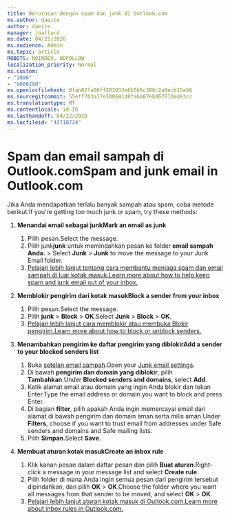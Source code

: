 ```yaml
---
title: Berurusan dengan spam dan junk di Outlook.com
ms.author: daeite
author: daeite
manager: joallard
ms.date: 04/21/2020
ms.audience: Admin
ms.topic: article
ROBOTS: NOINDEX, NOFOLLOW
localization_priority: Normal
ms.custom:
- "1896"
- "9000290"
ms.openlocfilehash: 0fab02fa06ff203933e6b5b8c306c2a8ecb15a56
ms.sourcegitcommit: 55eff703a17e500681d8fa6a87eb067019ade3cc
ms.translationtype: MT
ms.contentlocale: id-ID
ms.lasthandoff: 04/22/2020
ms.locfileid: "43710734"
---
```

# <a name="spam-and-junk-email-in-outlookcom"></a><span data-ttu-id="85ecf-102">Spam dan email sampah di Outlook.com</span><span class="sxs-lookup"><span data-stu-id="85ecf-102">Spam and junk email in Outlook.com</span></span>

<span data-ttu-id="85ecf-103">Jika Anda mendapatkan terlalu banyak sampah atau spam, coba metode berikut:</span><span class="sxs-lookup"><span data-stu-id="85ecf-103">If you're getting too much junk or spam, try these methods:</span></span>

1. <span data-ttu-id="85ecf-104">**Menandai email sebagai junk**</span><span class="sxs-lookup"><span data-stu-id="85ecf-104">**Mark an email as junk**</span></span>
    1. <span data-ttu-id="85ecf-105">Pilih pesan.</span><span class="sxs-lookup"><span data-stu-id="85ecf-105">Select the message.</span></span>
    1. <span data-ttu-id="85ecf-106">Pilih junk**junk** untuk memindahkan pesan ke folder **email sampah Anda.** > </span><span class="sxs-lookup"><span data-stu-id="85ecf-106">Select **Junk** > **Junk** to move the message to your Junk Email folder.</span></span>
    1. [<span data-ttu-id="85ecf-107">Pelajari lebih lanjut tentang cara membantu menjaga spam dan email sampah di luar kotak masuk.</span><span class="sxs-lookup"><span data-stu-id="85ecf-107">Learn more about how to help keep spam and junk email out of your inbox.</span></span>](https://support.office.com/article/a3ece97b-82f8-4a5e-9ac3-e92fa6427ae4?wt.mc_id=Office_Outlook_com_Alchemy)

1. <span data-ttu-id="85ecf-108">**Memblokir pengirim dari kotak masuk**</span><span class="sxs-lookup"><span data-stu-id="85ecf-108">**Block a sender from your inbox**</span></span>
    1. <span data-ttu-id="85ecf-109">Pilih pesan.</span><span class="sxs-lookup"><span data-stu-id="85ecf-109">Select the message.</span></span>
    1. <span data-ttu-id="85ecf-110">Pilih **junk** > **Block** > **OK**.</span><span class="sxs-lookup"><span data-stu-id="85ecf-110">Select **Junk** > **Block** > **OK**.</span></span>
    1. [<span data-ttu-id="85ecf-111">Pelajari lebih lanjut cara memblokir atau membuka Blokir pengirim.</span><span class="sxs-lookup"><span data-stu-id="85ecf-111">Learn more about how to block or unblock senders.</span></span>](https://support.office.com/article/afba1c94-77bb-4f50-8b85-057cf52f4d5e?wt.mc_id=Office_Outlook_com_Alchemy)

1. <span data-ttu-id="85ecf-112">**Menambahkan pengirim ke daftar pengirim yang diblokir**</span><span class="sxs-lookup"><span data-stu-id="85ecf-112">**Add a sender to your blocked senders list**</span></span>
    1. <span data-ttu-id="85ecf-113">Buka [setelan email sampah](https://outlook.live.com/mail/options/mail/junkEmail/blockedSendersAndDomainsV2).</span><span class="sxs-lookup"><span data-stu-id="85ecf-113">Open your [Junk email settings](https://outlook.live.com/mail/options/mail/junkEmail/blockedSendersAndDomainsV2).</span></span>
    1. <span data-ttu-id="85ecf-114">Di bawah **pengirim dan domain yang diblokir**, pilih **Tambahkan**.</span><span class="sxs-lookup"><span data-stu-id="85ecf-114">Under **Blocked senders and domains**, select **Add**.</span></span>
    1. <span data-ttu-id="85ecf-115">Ketik alamat email atau domain yang ingin Anda blokir dan tekan Enter.</span><span class="sxs-lookup"><span data-stu-id="85ecf-115">Type the email address or domain you want to block and press Enter.</span></span>
    1. <span data-ttu-id="85ecf-116">Di bagian **filter**, pilih apakah Anda ingin memercayai email dari alamat di bawah pengirim dan domain aman serta milis aman.</span><span class="sxs-lookup"><span data-stu-id="85ecf-116">Under **Filters**, choose if you want to trust email from addresses under Safe senders and domains and Safe mailing lists.</span></span>
    1. <span data-ttu-id="85ecf-117">Pilih **Simpan**.</span><span class="sxs-lookup"><span data-stu-id="85ecf-117">Select **Save**.</span></span>

1. <span data-ttu-id="85ecf-118">**Membuat aturan kotak masuk**</span><span class="sxs-lookup"><span data-stu-id="85ecf-118">**Create an inbox rule**</span></span>
    1. <span data-ttu-id="85ecf-119">Klik kanan pesan dalam daftar pesan dan pilih **Buat aturan**.</span><span class="sxs-lookup"><span data-stu-id="85ecf-119">Right-click a message in your message list and select **Create rule**.</span></span>
    1. <span data-ttu-id="85ecf-120">Pilih folder di mana Anda ingin semua pesan dari pengirim tersebut dipindahkan, dan pilih **OK** > **OK**.</span><span class="sxs-lookup"><span data-stu-id="85ecf-120">Choose the folder where you want all messages from that sender to be moved, and select **OK** > **OK**.</span></span>
    1. [<span data-ttu-id="85ecf-121">Pelajari lebih lanjut aturan kotak masuk di Outlook.com.</span><span class="sxs-lookup"><span data-stu-id="85ecf-121">Learn more about inbox rules in Outlook.com.</span></span>](https://support.office.com/article/4b094371-a5d7-49bd-8b1b-4e4896a7cc5d?wt.mc_id=Office_Outlook_com_Alchemy)